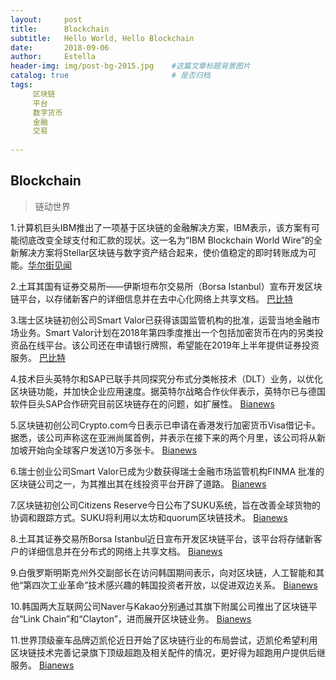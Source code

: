 ```yaml
---
layout:     post
title:      Blockchain
subtitle:   Hello World, Hello Blockchain
date:       2018-09-06 
author:     Estella 
header-img: img/post-bg-2015.jpg 	#这篇文章标题背景图片
catalog: true 						# 是否归档
tags:	
     区块链
     平台
     数字货币
     金融
     交易
    
---
```


## Blockchain
>链动世界

1.计算机巨头IBM推出了一项基于区块链的金融解决方案，IBM表示，该方案有可能彻底改变全球支付和汇款的现状。这一名为“IBM Blockchain World Wire”的全新解决方案将Stellar区块链与数字资产结合起来，使价值稳定的即时转账成为可能。[华尔街见闻](https://wallstreetcn.com/articles/3402460)

2.土耳其国有证券交易所——伊斯坦布尔交易所（Borsa Istanbul）宣布开发区块链平台，以存储新客户的详细信息并在去中心化网络上共享文档。 [巴比特](https://www.8btc.com/article/267658)

3.瑞士区块链初创公司Smart Valor已获得该国监管机构的批准，运营当地金融市场业务。Smart Valor计划在2018年第四季度推出一个包括加密货币在内的另类投资品在线平台。该公司还在申请银行牌照，希望能在2019年上半年提供证券投资服务。 [巴比特](https://www.8btc.com/article/267805)

4.技术巨头英特尔和SAP已联手共同探究分布式分类帐技术（DLT）业务，以优化区块链功能，并加快企业应用速度。据英特尔战略合作伙伴表示，英特尔已与德国软件巨头SAP合作研究目前区块链存在的问题，如扩展性。 [Bianews](https://www.8btc.com/article/267487)

5.区块链初创公司Crypto.com今日表示已申请在香港发行加密货币Visa借记卡。据悉，该公司声称这在亚洲尚属首例，并表示在接下来的两个月里，该公司将从新加坡开始向全球客户发送10万多张卡。 [Bianews](http://www.bianews.com/news/flash?id=19961)

6.瑞士创业公司Smart Valor已成为少数获得瑞士金融市场监管机构FINMA 批准的区块链公司之一，为其推出其在线投资平台开辟了道路。 [Bianews](http://www.bianews.com/news/flash?id=19962)

7.区块链初创公司Citizens Reserve今日公布了SUKU系统，旨在改善全球货物的协调和跟踪方式。SUKU将利用以太坊和quorum区块链技术。 [Bianews](http://www.bianews.com/news/flash?id=19971)

8.土耳其证券交易所Borsa Istanbul近日宣布开发区块链平台，该平台将存储新客户的详细信息并在分布式的网络上共享文档。 [Bianews](http://www.bianews.com/news/flash?id=19973)

9.白俄罗斯明斯克州外交副部长在访问韩国期间表示，向对区块链，人工智能和其他“第四次工业革命”技术感兴趣的韩国投资者开放，以促进双边关系。 [Bianews](http://www.bianews.com/news/flash?id=19978)

10.韩国两大互联网公司Naver与Kakao分别通过其旗下附属公司推出了区块链平台“Link Chain”和“Clayton”，进而展开区块链业务。 [Bianews](http://www.bianews.com/news/flash?id=20021)

11.世界顶级豪车品牌迈凯伦近日开始了区块链行业的布局尝试，迈凯伦希望利用区块链技术完善记录旗下顶级超跑及相关配件的情况，更好得为超跑用户提供后继服务。 [Bianews](http://www.bianews.com/news/flash?id=20044)
